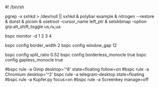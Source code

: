 #! /bin/sh

pgrep -x sxhkd > /dev/null || sxhkd &
polybar example &
nitrogen --restore &
dunst &
picom &
xsetroot -cursor_name left_ptr &
setxkbmap -option grp:alt_shift_toggle us,ru,ua

bspc monitor -d 1 2 3 4

bspc config border_width         2
bspc config window_gap          12

bspc config split_ratio          0.52
bspc config borderless_monocle   true
bspc config gapless_monocle      true

#bspc rule -a Gimp desktop='^8' state=floating follow=on
#bspc rule -a Chromium desktop='^2'
bspc rule -a telegram-desktop state=floating
#bspc rule -a Kupfer.py focus=on
#bspc rule -a Screenkey manage=off
